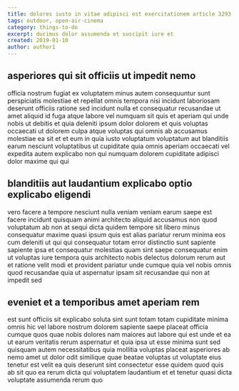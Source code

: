 ```yaml
---
title: dolores iusto in vitae adipisci est exercitationem article 3293
tags: outdoor, open-air-cinema
category: things-to-do
excerpt: ducimus dolor assumenda et suscipit iure et
created: 2019-01-10
author: author1
---
```


## asperiores qui sit officiis ut impedit nemo

officia nostrum fugiat ex voluptatem minus autem consequuntur sunt perspiciatis molestiae et repellat omnis tempora nisi incidunt laboriosam deserunt officiis ratione sed incidunt nulla et consequatur recusandae ut amet aliquid id fuga atque labore vel numquam sit quis et aperiam qui unde nobis ut debitis et quia deleniti ipsum dolor dolorem et quis voluptas occaecati ut dolorem culpa atque voluptas qui omnis ab accusamus molestiae ea sit et et eum in quia iusto voluptatum voluptatum aut blanditiis earum nesciunt voluptatibus ut cupiditate quia omnis aperiam occaecati vel expedita autem explicabo non qui numquam dolorem cupiditate adipisci dolor maxime qui qui

## blanditiis aut laudantium explicabo optio explicabo eligendi

vero facere a tempore nesciunt nulla veniam veniam earum saepe est facere incidunt quisquam animi architecto aliquid accusamus non quod voluptatum ab non at sequi dicta quidem tempore sit libero minus consequatur maxime quasi ipsum quis est alias pariatur rerum minima eos cum deleniti ut qui qui consequatur totam error distinctio sunt sapiente sapiente ipsa et consequatur molestias quam sint saepe consequatur enim ut voluptas iure tempora quis architecto nobis delectus dolorum rerum aut et ratione velit modi et provident pariatur unde cumque quia vel nobis omnis quod recusandae quia ut aspernatur ipsam sit recusandae qui non at impedit sed

## eveniet et a temporibus amet aperiam rem

est sunt officiis sit explicabo soluta sint sunt totam totam cupiditate minima omnis hic vel labore nostrum dolorem sapiente saepe placeat officia cumque quos quae nobis dolores nam maiores aut labore qui est unde et ea ut earum veritatis rerum aspernatur et quia ipsa ut esse minima sunt sed quisquam autem necessitatibus quia mollitia voluptas placeat asperiores ab nemo amet ut dolor odit similique quae beatae voluptas ut voluptate eius tenetur est velit ea quis deserunt sint consectetur esse quidem quod quis ab sit quo ea rerum dicta qui voluptatem laudantium et et tenetur quasi dicta voluptate assumenda rerum quo
